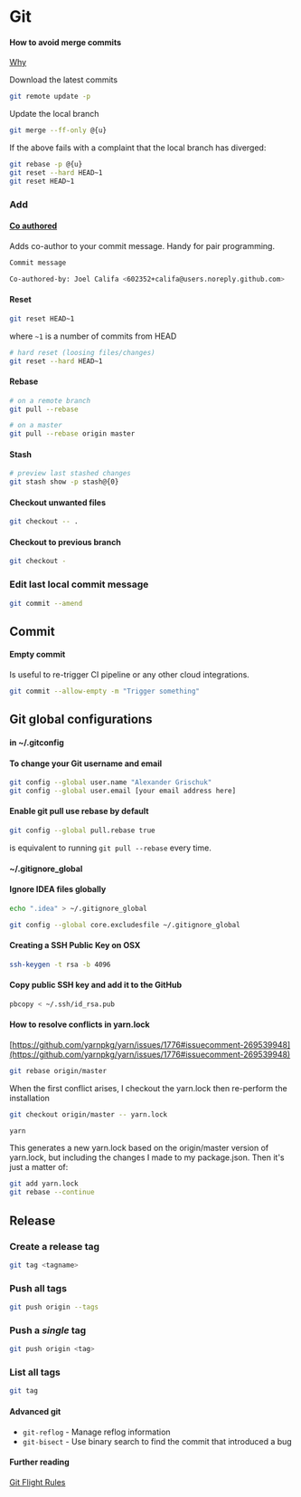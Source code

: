 # Git

#### How to avoid merge commits

[Why](https://stackoverflow.com/questions/6406762/why-am-i-merging-remote-tracking-branch-origin-develop-into-develop)

Download the latest commits

```bash
git remote update -p
```

Update the local branch

```bash
git merge --ff-only @{u}
```

If the above fails with a complaint that the local branch has diverged:

```bash
git rebase -p @{u}
git reset --hard HEAD~1
git reset HEAD~1
```

### Add

#### [Co authored](https://blog.github.com/2018-01-29-commit-together-with-co-authors/)

Adds co-author to your commit message. Handy for pair programming.

```bash
Commit message

Co-authored-by: Joel Califa <602352+califa@users.noreply.github.com>
```

#### Reset

```bash
git reset HEAD~1
```

where `~1` is a number of commits from HEAD

```bash
# hard reset (loosing files/changes)
git reset --hard HEAD~1
```

#### Rebase

```bash
# on a remote branch
git pull --rebase

# on a master
git pull --rebase origin master
```

#### Stash

```bash
# preview last stashed changes
git stash show -p stash@{0}
```

#### Checkout unwanted files

```bash
git checkout -- .
```

#### Checkout to previous branch

```bash
git checkout -
```

### Edit last local commit message

```bash
git commit --amend
```

## Commit

#### Empty commit

Is useful to re-trigger CI pipeline or any other cloud integrations.

```bash
git commit --allow-empty -m "Trigger something"
```

## Git global configurations

#### in ~/.gitconfig

#### To change your Git **username** and **email**

```bash
git config --global user.name "Alexander Grischuk"
git config --global user.email [your email address here]
```

#### Enable git pull use rebase by default

```bash
git config --global pull.rebase true
```

is equivalent to running `git pull --rebase` every time.

#### ~/.gitignore_global

#### Ignore IDEA files globally

```bash
echo ".idea" > ~/.gitignore_global

git config --global core.excludesfile ~/.gitignore_global
```

#### Creating a SSH Public Key on OSX

```bash
ssh-keygen -t rsa -b 4096
```

#### Copy public SSH key and add it to the GitHub

```bash
pbcopy < ~/.ssh/id_rsa.pub
```


#### How to resolve conflicts in yarn.lock

[https://github.com/yarnpkg/yarn/issues/1776#issuecomment-269539948](https://github.com/yarnpkg/yarn/issues/1776#issuecomment-269539948)

```bash
git rebase origin/master
```

When the first conflict arises, I checkout the yarn.lock then re-perform the installation

```bash
git checkout origin/master -- yarn.lock

yarn
```

This generates a new yarn.lock based on the origin/master version of yarn.lock, but including the changes I made to my package.json. Then it's just a matter of:

```bash
git add yarn.lock
git rebase --continue
```

## Release

### Create a release tag

```bash
git tag <tagname>
```

### Push all tags

```bash
git push origin --tags
```

### Push a _single_ tag

```bash
git push origin <tag>
```

### List all tags

```bash
git tag
```

#### Advanced git

- `git-reflog` - Manage reflog information
- `git-bisect` - Use binary search to find the commit that introduced a bug

#### Further reading

[Git Flight Rules](https://github.com/k88hudson/git-flight-rules/)

